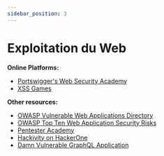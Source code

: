 ```yaml
---
sidebar_position: 3
---
```


# Exploitation du Web

**Online Platforms:**
- [Portswigger's Web Security Academy](https://portswigger.net/web-security/all-labs)
- [XSS Games](https://xss-game.appspot.com/)

**Other resources:**
- [OWASP Vulnerable Web Applications Directory](https://owasp.org/www-project-vulnerable-web-applications-directory/)
- [OWASP Top Ten Web Application Security Risks](https://owasp.org/www-project-top-ten/)
- [Pentester Academy](https://www.pentesteracademy.com/)
- [Hackivity on HackerOne](https://hackerone.com/hacktivity)
- [Damn Vulnerable GraphQL Application](https://github.com/dolevf/Damn-Vulnerable-GraphQL-Application)
